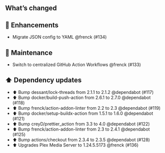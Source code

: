 ## What’s changed

## 🚀 Enhancements

- Migrate JSON config to YAML @frenck (#134)

## 🧰 Maintenance

- Switch to centralized GitHub Action Workflows @frenck (#133)

## ⬆️ Dependency updates

- ⬆️ Bump dessant/lock-threads from 2.1.1 to 2.1.2 @dependabot (#117)
- ⬆️ Bump docker/build-push-action from 2.6.1 to 2.7.0 @dependabot (#118)
- ⬆️ Bump frenck/action-addon-linter from 2.2 to 2.3 @dependabot (#119)
- ⬆️ Bump docker/setup-buildx-action from 1.5.1 to 1.6.0 @dependabot (#121)
- ⬆️ Bump creyD/prettier_action from 3.3 to 4.0 @dependabot (#122)
- ⬆️ Bump frenck/action-addon-linter from 2.3 to 2.4.1 @dependabot (#125)
- ⬆️ Bump actions/checkout from 2.3.4 to 2.3.5 @dependabot (#128)
- ⬆️ Upgrades Plex Media Server to 1.24.5.5173 @frenck (#136)
